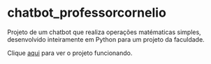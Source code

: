 # chatbot_professorcornelio
Projeto de um chatbot que realiza operações matématicas simples, desenvolvido inteiramente em Python para um projeto da faculdade.

Clique [aqui](https://replit.com/@YannGabriel/ChatbotProfessorCornelio#main.py) para ver o projeto funcionando.
